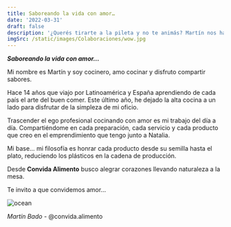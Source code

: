 ```yaml
---
title: Saboreando la vida con amor…
date: '2022-03-31'
draft: false
description: '¿Querés tirarte a la pileta y no te animás? Martín nos habla de cómo pasó de ser chef Michelin a "Convidar Alimentos"'
imgSrc: /static/images/Colaboraciones/wow.jpg
---
```






***Saboreando la vida con amor…***

Mi nombre es Martín y soy cocinero, amo cocinar y disfruto compartir sabores.

Hace 14 años que viajo por Latinoamérica y España aprendiendo de cada país el arte del buen comer. Este último año, he dejado la alta cocina a un lado para disfrutar de la simpleza de mi oficio. 

Trascender el ego profesional cocinando con amor es mi trabajo del día a día. Compartiéndome en cada preparación, cada servicio y cada producto que creo en el emprendimiento que tengo junto a Natalia.

Mi base… mi filosofía es honrar cada producto desde su semilla hasta el plato, reduciendo los plásticos en la cadena de producción.

Desde **Convida Alimento** busco alegrar corazones llevando naturaleza a la mesa.

Te invito a que convidemos amor...

<Image alt="ocean" src="/static/images/Colaboraciones/mate.jpg" width={310} height={300} />

*Martín Bado* - @convida.alimento